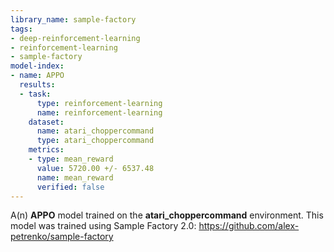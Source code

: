 ```yaml
---
library_name: sample-factory
tags:
- deep-reinforcement-learning
- reinforcement-learning
- sample-factory
model-index:
- name: APPO
  results:
  - task:
      type: reinforcement-learning
      name: reinforcement-learning
    dataset:
      name: atari_choppercommand
      type: atari_choppercommand
    metrics:
    - type: mean_reward
      value: 5720.00 +/- 6537.48
      name: mean_reward
      verified: false
---
```


A(n) **APPO** model trained on the **atari_choppercommand** environment.
This model was trained using Sample Factory 2.0: https://github.com/alex-petrenko/sample-factory
    